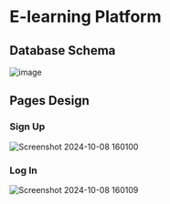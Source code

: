 # E-learning Platform

## Database Schema
![image](https://github.com/user-attachments/assets/0e750732-cfb6-443e-9fa2-807d5ab9cd37)

## Pages Design
### Sign Up
![Screenshot 2024-10-08 160100](https://github.com/user-attachments/assets/b856676d-9ecb-4db5-a634-7c4666fe55b0)
### Log In
![Screenshot 2024-10-08 160109](https://github.com/user-attachments/assets/17abde3b-1b41-426f-9f4a-bd77b1f2c055)
